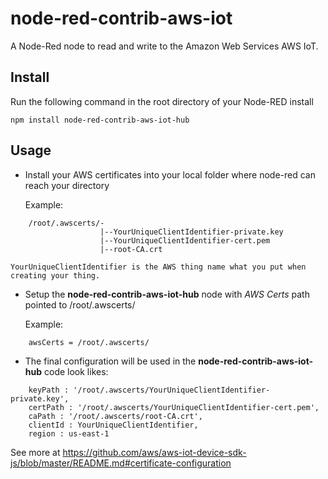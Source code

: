 node-red-contrib-aws-iot
====================

A Node-Red node to read and write to the Amazon Web Services AWS IoT.

Install
-------

Run the following command in the root directory of your Node-RED install

    npm install node-red-contrib-aws-iot-hub


Usage
-----
					
+ Install your AWS certificates into your local folder where node-red can reach your directory
	
	Example: 
```
	/root/.awscerts/-
					|--YourUniqueClientIdentifier-private.key
					|--YourUniqueClientIdentifier-cert.pem
					|--root-CA.crt
```
	YourUniqueClientIdentifier is the AWS thing name what you put when creating your thing.
	
+ Setup the **node-red-contrib-aws-iot-hub** node with *AWS Certs* path pointed to /root/.awscerts/
	
	Example: 
```
	awsCerts = /root/.awscerts/
```

+ The final configuration will be used in the **node-red-contrib-aws-iot-hub** code look likes:

```
	keyPath : '/root/.awscerts/YourUniqueClientIdentifier-private.key',
	certPath : '/root/.awscerts/YourUniqueClientIdentifier-cert.pem',
	caPath : '/root/.awscerts/root-CA.crt',
	clientId : YourUniqueClientIdentifier,
	region : us-east-1
```

See more at https://github.com/aws/aws-iot-device-sdk-js/blob/master/README.md#certificate-configuration 
